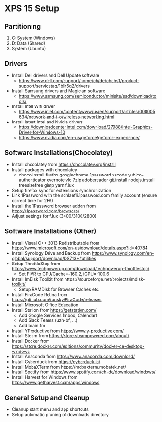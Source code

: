 # XPS 15 Setup

## Partitioning
1. C: System (Windows)
2. D: Data (Shared)
3. System (Ubuntu)

## Drivers
- Install Dell drivers and Dell Update software
  - https://www.dell.com/support/home/ch/de/chdhs1/product-support/servicetag/1blh5q2/drivers
- Install Samsung drivers and Magician software
  - https://www.samsung.com/semiconductor/minisite/ssd/download/tools/
- Install Intel Wifi driver
  - https://www.intel.com/content/www/us/en/support/articles/000005634/network-and-i-o/wireless-networking.html
- Install latest Intel and Nvidia drivers
  - https://downloadcenter.intel.com/download/27988/Intel-Graphics-Driver-for-Windows-10
  - https://www.nvidia.com/en-us/geforce/geforce-experience/

## Software Installations(Chocolatey)
- Install chocolatey from https://chocolatey.org/install
- Install packages with chocolatey
  - choco install firefox googlechrome 1password vscode yubico-authenticator evernote vlc 7zip adobereader git.install nodejs.install treesizefree gimp yarn f.lux
- Setup firefox sync for extensions synchronization
- Link 1Password with the schlaefli.1password.com family account (ensure correct time for 2FA)
- Install the 1Password browser addon from https://1password.com/browsers/
- Adjust settings for f.lux (3400/3100/2800)
  
## Software Installations (Other)
- Install Visual C++ 2013 Redistributable from https://www.microsoft.com/en-us/download/details.aspx?id=40784
- Install Synology Drive and Backup from https://www.synology.com/en-global/support/download/DS713+#utilities
- Setup ThrottleStop from https://www.techpowerup.com/download/techpowerup-throttlestop/
  - Set FIVR to CPU/Cache=-160.2, iGPU=-100.6
- Install ImDisk Toolkit from https://sourceforge.net/projects/imdisk-toolkit/
  - Setup RAMDisk for Browser Caches etc.
- Install FiraCode Retina from https://github.com/tonsky/FiraCode/releases
- Install Microsoft Office Education
- Install Station from https://getstation.com/
  - Add Google Services (Inbox, Calendar)
  - Add Slack Teams (uzh-bf, ...)
  - Add brain.fm
- Install YProductive from https://www.y-productive.com/
- Install Steam from https://store.steampowered.com/about/
- Install Docker from https://store.docker.com/editions/community/docker-ce-desktop-windows
- Install Anaconda from https://www.anaconda.com/download/
- Install Cyberduck from https://cyberduck.io/
- Install MobaXTerm from https://mobaxterm.mobatek.net/
- Install Spotify from https://www.spotify.com/ch-de/download/windows/
- Install Harvest for Windows from https://www.getharvest.com/apps/windows

## General Setup and Cleanup
- Cleanup start menu and app shortcuts
- Setup automatic pruning of downloads directory
